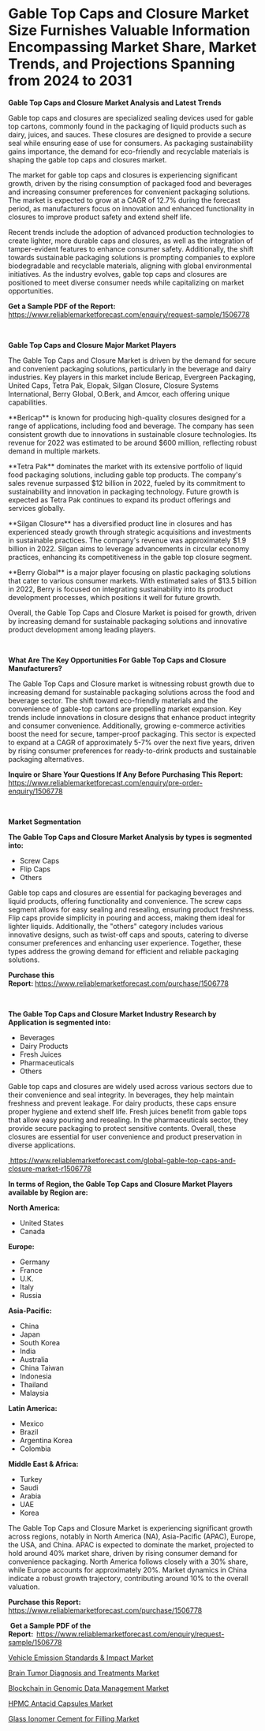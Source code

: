 <p><h1>Gable Top Caps and Closure Market Size Furnishes Valuable Information Encompassing Market Share, Market Trends, and Projections Spanning from 2024 to 2031</h1></p><p><strong>Gable Top Caps and Closure Market Analysis and Latest Trends</strong></p>
<p><p>Gable top caps and closures are specialized sealing devices used for gable top cartons, commonly found in the packaging of liquid products such as dairy, juices, and sauces. These closures are designed to provide a secure seal while ensuring ease of use for consumers. As packaging sustainability gains importance, the demand for eco-friendly and recyclable materials is shaping the gable top caps and closures market.</p><p>The market for gable top caps and closures is experiencing significant growth, driven by the rising consumption of packaged food and beverages and increasing consumer preferences for convenient packaging solutions. The market is expected to grow at a CAGR of 12.7% during the forecast period, as manufacturers focus on innovation and enhanced functionality in closures to improve product safety and extend shelf life.</p><p>Recent trends include the adoption of advanced production technologies to create lighter, more durable caps and closures, as well as the integration of tamper-evident features to enhance consumer safety. Additionally, the shift towards sustainable packaging solutions is prompting companies to explore biodegradable and recyclable materials, aligning with global environmental initiatives. As the industry evolves, gable top caps and closures are positioned to meet diverse consumer needs while capitalizing on market opportunities.</p></p>
<p><strong>Get a Sample PDF of the Report:&nbsp;</strong> <a href="https://www.reliablemarketforecast.com/enquiry/request-sample/1506778?utm_campaign=1097&utm_medium=2&utm_source=Github&utm_content=ia&utm_term=07122024&utm_id=gable-top-caps-and-closure">https://www.reliablemarketforecast.com/enquiry/request-sample/1506778</a></p>
<p>&nbsp;</p>
<p><strong>Gable Top Caps and Closure Major Market Players</strong></p>
<p><p>The Gable Top Caps and Closure Market is driven by the demand for secure and convenient packaging solutions, particularly in the beverage and dairy industries. Key players in this market include Bericap, Evergreen Packaging, United Caps, Tetra Pak, Elopak, Silgan Closure, Closure Systems International, Berry Global, O.Berk, and Amcor, each offering unique capabilities.</p><p>**Bericap** is known for producing high-quality closures designed for a range of applications, including food and beverage. The company has seen consistent growth due to innovations in sustainable closure technologies. Its revenue for 2022 was estimated to be around $600 million, reflecting robust demand in multiple markets.</p><p>**Tetra Pak** dominates the market with its extensive portfolio of liquid food packaging solutions, including gable top products. The company's sales revenue surpassed $12 billion in 2022, fueled by its commitment to sustainability and innovation in packaging technology. Future growth is expected as Tetra Pak continues to expand its product offerings and services globally.</p><p>**Silgan Closure** has a diversified product line in closures and has experienced steady growth through strategic acquisitions and investments in sustainable practices. The company's revenue was approximately $1.9 billion in 2022. Silgan aims to leverage advancements in circular economy practices, enhancing its competitiveness in the gable top closure segment.</p><p>**Berry Global** is a major player focusing on plastic packaging solutions that cater to various consumer markets. With estimated sales of $13.5 billion in 2022, Berry is focused on integrating sustainability into its product development processes, which positions it well for future growth.</p><p>Overall, the Gable Top Caps and Closure Market is poised for growth, driven by increasing demand for sustainable packaging solutions and innovative product development among leading players.</p></p>
<p>&nbsp;</p>
<p><strong>What Are The Key Opportunities For Gable Top Caps and Closure Manufacturers?</strong></p>
<p><p>The Gable Top Caps and Closure market is witnessing robust growth due to increasing demand for sustainable packaging solutions across the food and beverage sector. The shift toward eco-friendly materials and the convenience of gable-top cartons are propelling market expansion. Key trends include innovations in closure designs that enhance product integrity and consumer convenience. Additionally, growing e-commerce activities boost the need for secure, tamper-proof packaging. This sector is expected to expand at a CAGR of approximately 5-7% over the next five years, driven by rising consumer preferences for ready-to-drink products and sustainable packaging alternatives.</p></p>
<p><strong>Inquire or Share Your Questions If Any Before Purchasing This Report:</strong> <a href="https://www.reliablemarketforecast.com/enquiry/pre-order-enquiry/1506778?utm_campaign=1097&utm_medium=2&utm_source=Github&utm_content=ia&utm_term=07122024&utm_id=gable-top-caps-and-closure">https://www.reliablemarketforecast.com/enquiry/pre-order-enquiry/1506778</a></p>
<p>&nbsp;</p>
<p><strong>Market Segmentation</strong></p>
<p><strong>The Gable Top Caps and Closure Market Analysis by types is segmented into:</strong></p>
<p><ul><li>Screw Caps</li><li>Flip Caps</li><li>Others</li></ul></p>
<p><p>Gable top caps and closures are essential for packaging beverages and liquid products, offering functionality and convenience. The screw caps segment allows for easy sealing and resealing, ensuring product freshness. Flip caps provide simplicity in pouring and access, making them ideal for lighter liquids. Additionally, the "others" category includes various innovative designs, such as twist-off caps and spouts, catering to diverse consumer preferences and enhancing user experience. Together, these types address the growing demand for efficient and reliable packaging solutions.</p></p>
<p><strong>Purchase this Report:&nbsp;</strong><a href="https://www.reliablemarketforecast.com/purchase/1506778?utm_campaign=1097&utm_medium=2&utm_source=Github&utm_content=ia&utm_term=07122024&utm_id=gable-top-caps-and-closure">https://www.reliablemarketforecast.com/purchase/1506778</a></p>
<p>&nbsp;</p>
<p><strong>The Gable Top Caps and Closure Market Industry Research by Application is segmented into:</strong></p>
<p><ul><li>Beverages</li><li>Dairy Products</li><li>Fresh Juices</li><li>Pharmaceuticals</li><li>Others</li></ul></p>
<p><p>Gable top caps and closures are widely used across various sectors due to their convenience and seal integrity. In beverages, they help maintain freshness and prevent leakage. For dairy products, these caps ensure proper hygiene and extend shelf life. Fresh juices benefit from gable tops that allow easy pouring and resealing. In the pharmaceuticals sector, they provide secure packaging to protect sensitive contents. Overall, these closures are essential for user convenience and product preservation in diverse applications.</p></p>
<p><a href="https://www.reliablemarketforecast.com/global-gable-top-caps-and-closure-market-r1506778?utm_campaign=1097&utm_medium=2&utm_source=Github&utm_content=ia&utm_term=07122024&utm_id=gable-top-caps-and-closure">&nbsp;https://www.reliablemarketforecast.com/global-gable-top-caps-and-closure-market-r1506778</a></p>
<p><strong>In terms of Region, the Gable Top Caps and Closure Market Players available by Region are:</strong></p>
<p>
    <p> <strong> North America: </strong>
        <ul>
            <li>United States</li>
            <li>Canada</li>
        </ul>
        </p> 
    <p> <strong> Europe: </strong>
        <ul>
            <li>Germany</li>
            <li>France</li>
            <li>U.K.</li>
            <li>Italy</li>
            <li>Russia</li>
        </ul>
        </p> 
    <p> <strong> Asia-Pacific: </strong>
        <ul>
            <li>China</li>
            <li>Japan</li>
            <li>South Korea</li>
            <li>India</li>
            <li>Australia</li>
            <li>China Taiwan</li>
            <li>Indonesia</li>
            <li>Thailand</li>
            <li>Malaysia</li>
        </ul>
        </p> 
    <p> <strong> Latin America: </strong>
        <ul>
            <li>Mexico</li>
            <li>Brazil</li>
            <li>Argentina Korea</li>
            <li>Colombia</li>
        </ul>
        </p> 
    <p> <strong> Middle East & Africa: </strong>
        <ul>
            <li>Turkey</li>
            <li>Saudi</li>
            <li>Arabia</li>
            <li>UAE</li>
            <li>Korea</li>
        </ul>
    </p>
    </p>
<p><p>The Gable Top Caps and Closure Market is experiencing significant growth across regions, notably in North America (NA), Asia-Pacific (APAC), Europe, the USA, and China. APAC is expected to dominate the market, projected to hold around 40% market share, driven by rising consumer demand for convenience packaging. North America follows closely with a 30% share, while Europe accounts for approximately 20%. Market dynamics in China indicate a robust growth trajectory, contributing around 10% to the overall valuation.</p></p>
<p><strong>Purchase this Report: </strong><a href="https://www.reliablemarketforecast.com/purchase/1506778?utm_campaign=1097&utm_medium=2&utm_source=Github&utm_content=ia&utm_term=07122024&utm_id=gable-top-caps-and-closure">https://www.reliablemarketforecast.com/purchase/1506778</a></p>
<p>&nbsp;<strong>Get a Sample PDF of the Report:&nbsp;&nbsp;</strong><a href="https://www.reliablemarketforecast.com/enquiry/request-sample/1506778?utm_campaign=1097&utm_medium=2&utm_source=Github&utm_content=ia&utm_term=07122024&utm_id=gable-top-caps-and-closure">https://www.reliablemarketforecast.com/enquiry/request-sample/1506778</a></p>
<p><strong></strong></p>
<p><p><a href="https://github.com/lashaunm5st/Market-Research-Report-List-1/blob/main/vehicle-emission-standards-impact-market.md?utm_campaign=1097&utm_medium=2&utm_source=Github&utm_content=ia&utm_term=07122024&utm_id=gable-top-caps-and-closure">Vehicle Emission Standards & Impact Market</a></p><p><a href="https://github.com/kimberjam0i/Market-Research-Report-List-1/blob/main/brain-tumor-diagnosis-and-treatments-market.md?utm_campaign=1097&utm_medium=2&utm_source=Github&utm_content=ia&utm_term=07122024&utm_id=gable-top-caps-and-closure">Brain Tumor Diagnosis and Treatments Market</a></p><p><a href="https://www.linkedin.com/pulse/success-formula-growing-blockchain-genomic-data-management-bbbee?utm_campaign=1097&utm_medium=2&utm_source=Github&utm_content=ia&utm_term=07122024&utm_id=gable-top-caps-and-closure">Blockchain in Genomic Data Management Market</a></p><p><a href="https://issuu.com/reportprime-2/docs/hpmc-antacid-capsules-market-size-2030.pptx?utm_campaign=1097&utm_medium=2&utm_source=Github&utm_content=ia&utm_term=07122024&utm_id=gable-top-caps-and-closure">HPMC Antacid Capsules Market</a></p><p><a href="https://issuu.com/reportprime-2/docs/glass-ionomer-cement-for-filling-market-size-2030.?utm_campaign=1097&utm_medium=2&utm_source=Github&utm_content=ia&utm_term=07122024&utm_id=gable-top-caps-and-closure">Glass Ionomer Cement for Filling Market</a></p></p>
